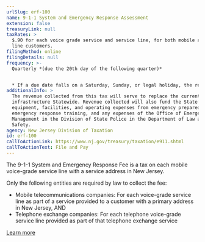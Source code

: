 ```yaml
---
urlSlug: erf-100
name: 9-1-1 System and Emergency Response Assessment
extension: false
treasuryLink: null
taxRates: >
  $.90 for each voice grade service and service line, for both mobile and land
  line customers.
filingMethod: online
filingDetails: null
frequency: >-
  Quarterly *(due the 20th day of the following quarter)*


  * If a due date falls on a Saturday, Sunday, or legal holiday, the return is due on the next business day. Returns transmitted by 11:59 p.m. on the due date will be considered timely.
additionalInfo: >
  The revenue collected from this tax will serve to replace the current 9-1-1
  infrastructure Statewide. Revenue collected will also fund the State’s capital
  equipment, facilities, and operating expenses from emergency preparedness and
  emergency response training, and any expenses of the Office of Emergency
  Management in the Division of State Police in the Department of Law and Public
  Safety.
agency: New Jersey Division of Taxation
id: erf-100
callToActionLink: https://www.nj.gov/treasury/taxation/e911.shtml
callToActionText: File and Pay
---
```

The 9-1-1 System and Emergency Response Fee is a tax on each mobile voice-grade service line with a service address in New Jersey. 

Only the following entities are required by law to collect the fee:

* Mobile telecommunications companies: For each voice-grade service line as part of a service provided to a customer with a primary address in New Jersey, AND
* Telephone exchange companies: For each telephone voice-grade service line provided as part of that telephone exchange service

[Learn more](https://www.state.nj.us/treasury/taxation/911fee.shtml)